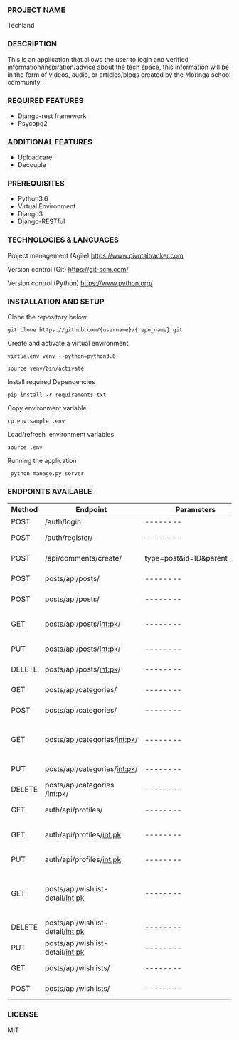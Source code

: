 ### PROJECT NAME
Techland
### DESCRIPTION
This is an application that allows the user to login and verified information/inspiration/advice about the tech space, this information will be in the form of videos, audio, or articles/blogs created by the Moringa school community.
### REQUIRED FEATURES 
* Django-rest framework
* Psycopg2
### ADDITIONAL FEATURES 
* Uploadcare
* Decouple
### PREREQUISITES
* Python3.6 
* Virtual Environment
* Django3
* Django-RESTful
### TECHNOLOGIES & LANGUAGES 
Project management (Agile) https://www.pivotaltracker.com

Version control (Git) https://git-scm.com/

Version control (Python) https://www.python.org/
### INSTALLATION AND SETUP
Clone the repository below

    git clone https://github.com/{username}/{repo_name}.git


Create and activate a virtual environment

    virtualenv venv --python=python3.6

    source venv/bin/activate

Install required Dependencies

    pip install -r requirements.txt

Copy environment variable

    cp env.sample .env

Load/refresh .environment variables  

    source .env

Running the application 

     python manage.py server

### ENDPOINTS AVAILABLE 
| Method | Endpoint                        | Parameters                 |Description                           |     
| ------ | ------------------------------- |-------------------------   | -------------------------------------|
| POST   |        /auth/login              |          --------          | log in user                          |   
| POST   |        /auth/register/          |          --------          | register user                                                                             | GET    |        /api/comments/           |    type=post&id=ID         | get comments to a particular post   
| POST   |        /api/comments/create/    |type=post&id=ID&parent_id=0 | create comment              
| POST   |        posts/api/posts/         |          --------          | displays all posts
| POST   |        posts/api/posts/         |          --------          | creates a post                
| GET    |  posts/api/posts/<int:pk>/      |          --------          | retrieves a post using primary key                
| PUT    |  posts/api/posts/<int:pk>/      |          --------          | updates a post            
| DELETE |  posts/api/posts/<int:pk>/      |          --------          | deletes a post
| GET    |  posts/api/categories/          |          --------          | displays all categories          
| POST   |  posts/api/categories/          |          --------          | creates a category              
| GET    |  posts/api/categories/<int:pk>/ |          --------          | retrieves a category using primary key              
| PUT    |  posts/api/categories/<int:pk>/ |          --------          | updates a category
| DELETE |  posts/api/categories /<int:pk>/|          --------          | deletes a category               
| GET    |        auth/api/profiles/       |          --------          | displays all profiles                                
| GET    |  auth/api/profiles/<int:pk>     |          --------          | retrieves a particular profile              
| PUT    |  auth/api/profiles/<int:pk>     |          --------          | updates a profile                  
| GET    |posts/api/wishlist-detail/<int:pk>|         --------          | views a wishlist using primarey key
| DELETE |posts/api/wishlist-detail/<int:pk>|         --------          | delete a wishlist
| PUT    |posts/api/wishlist-detail/<int:pk>|         --------          | updates a wishlist
| GET    |  posts/api/wishlists/            |         --------          | views a wishlist 
| POST   |  posts/api/wishlists/            |         --------          | ceates a wishlist


 
### LICENSE
MIT